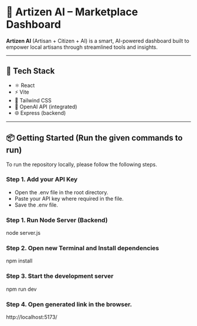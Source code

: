 # 🧠 Artizen AI – Marketplace Dashboard

**Artizen AI** (Artisan + Citizen + AI) is a smart, AI-powered dashboard built to empower local artisans through streamlined tools and insights.

---

## 🚀 Tech Stack
- ⚛️ React
- ⚡ Vite
- 🎨 Tailwind CSS
- 🧠 OpenAI API (integrated)
- 🌐 Express (backend)

---

## 📦 Getting Started (Run the given commands to run)
To run the repository locally, please follow the following steps.

### Step 1. Add your API Key
- Open the .env file in the root directory.
- Paste your API key where required in the file.
- Save the .env file.

### Step 1. Run Node Server (Backend)
node server.js

### Step 2. **Open new Terminal** and Install dependencies
npm install

### Step 3. Start the development server
npm run dev

### Step 4. Open generated link in the browser.
http://localhost:5173/
